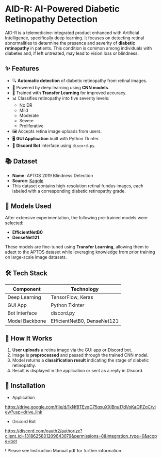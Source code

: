 # AID-R: AI-Powered Diabetic Retinopathy Detection

AID-R is a telemedicine-integrated product enhanced with Artificial Intelligence, specifically deep learning. It focuses on detecting retinal abnormalities to determine the presence and severity of **diabetic retinopathy** in patients. This condition is common among individuals with diabetes and, if left untreated, may lead to vision loss or blindness.

## ✨ Features

- 🔍 **Automatic detection** of diabetic retinopathy from retinal images.
- 🧠 Powered by deep learning using **CNN models**.
- 🧪 Trained with **Transfer Learning** for improved accuracy.
- 📊 Classifies retinopathy into five severity levels:
  - No DR
  - Mild
  - Moderate
  - Severe
  - Proliferative
- 🖼️ Accepts retina image uploads from users.
- 🖥️ **GUI Application** built with Python Tkinter.
- 🤖 **Discord Bot** interface using `discord.py`.

## 📚 Dataset

- **Name**: APTOS 2019 Blindness Detection
- **Source**: [Kaggle](https://www.kaggle.com/datasets/mariaherrerot/aptos2019)
- This dataset contains high-resolution retinal fundus images, each labeled with a corresponding diabetic retinopathy grade.

## 🧠 Models Used

After extensive experimentation, the following pre-trained models were selected:

- **EfficientNetB0**
- **DenseNet121**

These models are fine-tuned using **Transfer Learning**, allowing them to adapt to the APTOS dataset while leveraging knowledge from prior training on large-scale image datasets.

## 🛠️ Tech Stack

| Component       | Technology             |
|----------------|------------------------|
| Deep Learning  | TensorFlow, Keras      |
| GUI App        | Python Tkinter         |
| Bot Interface  | discord.py             |
| Model Backbone | EfficientNetB0, DenseNet121 |

## 🏁 How It Works

1. **User uploads** a retina image via the GUI app or Discord bot.
2. Image is **preprocessed** and passed through the trained CNN model.
3. Model returns a **classification result** indicating the stage of diabetic retinopathy.
4. Result is displayed in the application or sent as a reply in Discord.

## 📌 Installation

- Application

https://drive.google.com/file/d/1kNf8TEvqC75qxuXXjBnu17dVoKaOPZqC/view?usp=drive_link

- Discord Bot

https://discord.com/oauth2/authorize?client_id=1318625801209643079&permissions=8&integration_type=0&scope=bot

! Please see Instruction Manual.pdf for further information.
